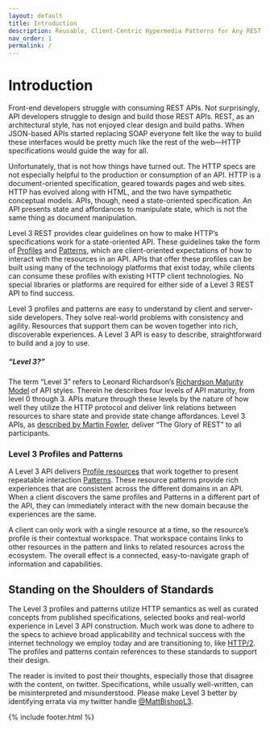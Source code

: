 ```yaml
---
layout: default
title: Introduction
description: Reusable, Client-Centric Hypermedia Patterns for Any REST API
nav_order: 1
permalink: /
---
```

# Introduction

Front-end developers struggle with consuming REST APIs. Not surprisingly, API developers struggle to design and build those REST APIs. REST, as an architectural style, has not enjoyed clear design and build paths. When JSON-based APIs started replacing SOAP everyone felt like the way to build these interfaces would be pretty much like the rest of the web—HTTP specifications would guide the way for all.

Unfortunately, that is not how things have turned out. The HTTP specs are not especially helpful to the production or consumption of an API. HTTP is a document-oriented specification, geared towards pages and web sites. HTTP has evolved along with HTML, and the two have sympathetic conceptual models. APIs, though, need a state-oriented specification. An API presents state and affordances to manipulate state, which is not the same thing as document manipulation.

Level 3 REST provides clear guidelines on how to make HTTP’s specifications work for a state-oriented API. These guidelines take the form of [Profiles](profiles/profiles.md) and [Patterns](patterns/patterns.md), which are client-oriented expectations of how to interact with the resources in an API. APIs that offer these profiles can be built using many of the technology platforms that exist today, while clients can consume these profiles with existing HTTP client technologies. No special libraries or platforms are required for either side of a Level 3 REST API to find success.

Level 3 profiles and patterns are easy to understand by client and server-side developers. They solve real-world problems with consistency and agility. Resources that support them can be woven together into rich, discoverable experiences. A Level 3 API is easy to describe, straightforward to build and a joy to use.

##### “Level 3?”

The term “Level 3” refers to Leonard Richardson’s [Richardson Maturity Model](https://www.crummy.com/writing/speaking/2008-QCon/act3.html) of API styles. Therein he describes four levels of API maturity, from level 0 through 3. APIs mature through these levels by the nature of how well they utilize the HTTP protocol and deliver link relations between resources to share state and provide state change affordances. Level 3 APIs, as [described by Martin Fowler](https://martinfowler.com/articles/richardsonMaturityModel.html), deliver “The Glory of REST” to all participants.

### Level 3 Profiles and Patterns

A Level 3 API delivers [Profile resources](profiles/profiles.md) that work together to present repeatable interaction [Patterns](patterns/patterns.md). These resource patterns provide rich experiences that are consistent across the different domains in an API. When a client discovers the same profiles and Patterns in a different part of the API, they can immediately interact with the new domain because the experiences are the same.

A client can only work with a single resource at a time, so the resource’s profile is their contextual workspace. That workspace contains links to other resources in the pattern and links to related resources across the ecosystem. The overall effect is a connected, easy-to-navigate graph of information and capabilities.

## Standing on the Shoulders of Standards

The Level 3 profiles and patterns utilize HTTP semantics as well as curated concepts from published specifications, selected books and real-world experience in Level 3 API construction. Much work was done to adhere to the specs to achieve broad applicability and technical success with the internet technology we employ today and are transitioning to, like [HTTP/2](https://http2.github.io/). The profiles and patterns contain references to these standards to support their design.

The reader is invited to post their thoughts, especially those that disagree with the content, on twitter. Specifications, while usually well-written, can be misinterpreted and misunderstood. Please make Level 3 better by identifying errata via my twitter handle [@MattBishopL3](https://twitter.com/MattBishopL3).

{% include footer.html %}

